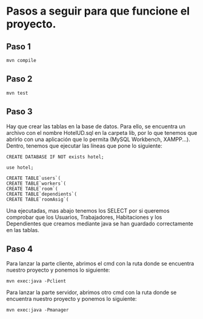 # Pasos a seguir para que funcione el proyecto.
## Paso 1
``` 
mvn compile
```
## Paso 2
```
mvn test
```
## Paso 3
Hay que crear las tablas en la base de datos. Para ello, se encuentra un archivo con el nombre HotelUD.sql en la carpeta lib, por lo que tenemos que abrirlo con una aplicación que lo permita (MySQL Workbench, XAMPP...). Dentro, tenemos que ejecutar las líneas que pone lo siguiente:
```
CREATE DATABASE IF NOT exists hotel;
```
```
use hotel;
```
```
CREATE TABLE`users`(
CREATE TABLE`workers`(
CREATE TABLE`room`(
CREATE TABLE`dependients`(
CREATE TABLE`roomAsig`(
```
Una ejecutadas, mas abajo tenemos los SELECT por si queremos comprobar que los Usuarios, Trabajadores, Habitaciones y los Dependientes que creamos mediante java se han guardado correctamente en las tablas.
## Paso 4
Para lanzar la parte cliente, abrimos el cmd con la ruta donde se encuentra nuestro proyecto y ponemos lo siguiente:
```
mvn exec:java -Pclient
```
Para lanzar la parte servidor, abrimos otro cmd con la ruta donde se encuentra nuestro proyecto y ponemos lo siguiente:
```
mvn exec:java -Pmanager
```
